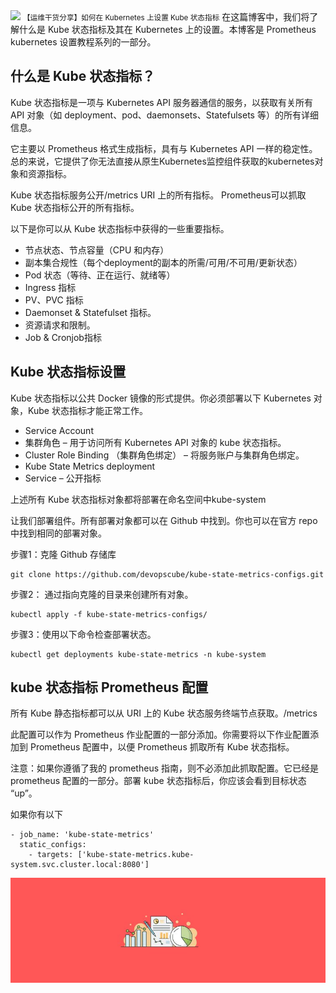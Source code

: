 <img src="/assets/image/k8s.png" style="max-width: 70%; height: auto;">
<small>【运维干货分享】如何在 Kubernetes 上设置 Kube 状态指标</small>
在这篇博客中，我们将了解什么是 Kube 状态指标及其在 Kubernetes 上的设置。本博客是 Prometheus kubernetes 设置教程系列的一部分。

## 什么是 Kube 状态指标？
Kube 状态指标是一项与 Kubernetes API 服务器通信的服务，以获取有关所有 API 对象（如 deployment、pod、daemonsets、Statefulsets 等）的所有详细信息。

它主要以 Prometheus 格式生成指标，具有与 Kubernetes API 一样的稳定性。总的来说，它提供了你无法直接从原生Kubernetes监控组件获取的kubernetes对象和资源指标。

Kube 状态指标服务公开/metrics URI 上的所有指标。 Prometheus可以抓取 Kube 状态指标公开的所有指标。

以下是你可以从 Kube 状态指标中获得的一些重要指标。

- 节点状态、节点容量（CPU 和内存）
- 副本集合规性（每个deployment的副本的所需/可用/不可用/更新状态）
- Pod 状态（等待、正在运行、就绪等）
- Ingress 指标
- PV、PVC 指标
- Daemonset & Statefulset 指标。
- 资源请求和限制。
- Job & Cronjob指标


## Kube 状态指标设置
Kube 状态指标以公共 Docker 镜像的形式提供。你必须部署以下 Kubernetes 对象，Kube 状态指标才能正常工作。

-  Service Account
- 集群角色 – 用于访问所有 Kubernetes API 对象的 kube 状态指标。
- Cluster Role Binding （集群角色绑定） – 将服务账户与集群角色绑定。
- Kube State Metrics deployment
- Service – 公开指标
  
上述所有 Kube 状态指标对象都将部署在命名空间中kube-system

让我们部署组件。所有部署对象都可以在 Github 中找到。你也可以在官方 repo 中找到相同的部署对象。

步骤1：克隆 Github 存储库
```
git clone https://github.com/devopscube/kube-state-metrics-configs.git
```
步骤2： 通过指向克隆的目录来创建所有对象。
```
kubectl apply -f kube-state-metrics-configs/
```
步骤3：使用以下命令检查部署状态。
```
kubectl get deployments kube-state-metrics -n kube-system
```
## kube 状态指标 Prometheus 配置
所有 Kube 静态指标都可以从 URI 上的 Kube 状态服务终端节点获取。/metrics

此配置可以作为 Prometheus 作业配置的一部分添加。你需要将以下作业配置添加到 Prometheus 配置中，以便 Prometheus 抓取所有 Kube 状态指标。

注意：如果你遵循了我的 prometheus 指南，则不必添加此抓取配置。它已经是 prometheus 配置的一部分。部署 kube 状态指标后，你应该会看到目标状态 “up”。

如果你有以下
```
- job_name: 'kube-state-metrics'
  static_configs:
    - targets: ['kube-state-metrics.kube-system.svc.cluster.local:8080']
```
![](image-81.png)